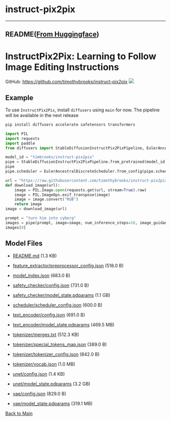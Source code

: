 
# instruct-pix2pix
---


## README([From Huggingface](https://huggingface.co/timbrooks/instruct-pix2pix))



# InstructPix2Pix: Learning to Follow Image Editing Instructions
GitHub: https://github.com/timothybrooks/instruct-pix2pix
<img src='https://instruct-pix2pix.timothybrooks.com/teaser.jpg'/>



## Example

To use `InstructPix2Pix`, install `diffusers` using `main` for now. The pipeline will be available in the next release

```bash
pip install diffusers accelerate safetensors transformers
```

```python
import PIL
import requests
import paddle
from diffusers import StableDiffusionInstructPix2PixPipeline, EulerAncestralDiscreteScheduler

model_id = "timbrooks/instruct-pix2pix"
pipe = StableDiffusionInstructPix2PixPipeline.from_pretrained(model_id, dtype=paddle.float16, safety_checker=None)
pipe
pipe.scheduler = EulerAncestralDiscreteScheduler.from_config(pipe.scheduler.config)

url = "https://raw.githubusercontent.com/timothybrooks/instruct-pix2pix/main/imgs/example.jpg"
def download_image(url):
    image = PIL.Image.open(requests.get(url, stream=True).raw)
    image = PIL.ImageOps.exif_transpose(image)
    image = image.convert("RGB")
    return image
image = download_image(url)

prompt = "turn him into cyborg"
images = pipe(prompt, image=image, num_inference_steps=10, image_guidance_scale=1).images
images[0]
```



## Model Files

- [README.md](https://paddlenlp.bj.bcebos.com/models/community/timbrooks/instruct-pix2pix/README.md) (1.3 KB)

- [feature_extractor/preprocessor_config.json](https://paddlenlp.bj.bcebos.com/models/community/timbrooks/instruct-pix2pix/feature_extractor/preprocessor_config.json) (518.0 B)

- [model_index.json](https://paddlenlp.bj.bcebos.com/models/community/timbrooks/instruct-pix2pix/model_index.json) (683.0 B)

- [safety_checker/config.json](https://paddlenlp.bj.bcebos.com/models/community/timbrooks/instruct-pix2pix/safety_checker/config.json) (731.0 B)

- [safety_checker/model_state.pdparams](https://paddlenlp.bj.bcebos.com/models/community/timbrooks/instruct-pix2pix/safety_checker/model_state.pdparams) (1.1 GB)

- [scheduler/scheduler_config.json](https://paddlenlp.bj.bcebos.com/models/community/timbrooks/instruct-pix2pix/scheduler/scheduler_config.json) (600.0 B)

- [text_encoder/config.json](https://paddlenlp.bj.bcebos.com/models/community/timbrooks/instruct-pix2pix/text_encoder/config.json) (691.0 B)

- [text_encoder/model_state.pdparams](https://paddlenlp.bj.bcebos.com/models/community/timbrooks/instruct-pix2pix/text_encoder/model_state.pdparams) (469.5 MB)

- [tokenizer/merges.txt](https://paddlenlp.bj.bcebos.com/models/community/timbrooks/instruct-pix2pix/tokenizer/merges.txt) (512.3 KB)

- [tokenizer/special_tokens_map.json](https://paddlenlp.bj.bcebos.com/models/community/timbrooks/instruct-pix2pix/tokenizer/special_tokens_map.json) (389.0 B)

- [tokenizer/tokenizer_config.json](https://paddlenlp.bj.bcebos.com/models/community/timbrooks/instruct-pix2pix/tokenizer/tokenizer_config.json) (842.0 B)

- [tokenizer/vocab.json](https://paddlenlp.bj.bcebos.com/models/community/timbrooks/instruct-pix2pix/tokenizer/vocab.json) (1.0 MB)

- [unet/config.json](https://paddlenlp.bj.bcebos.com/models/community/timbrooks/instruct-pix2pix/unet/config.json) (1.4 KB)

- [unet/model_state.pdparams](https://paddlenlp.bj.bcebos.com/models/community/timbrooks/instruct-pix2pix/unet/model_state.pdparams) (3.2 GB)

- [vae/config.json](https://paddlenlp.bj.bcebos.com/models/community/timbrooks/instruct-pix2pix/vae/config.json) (829.0 B)

- [vae/model_state.pdparams](https://paddlenlp.bj.bcebos.com/models/community/timbrooks/instruct-pix2pix/vae/model_state.pdparams) (319.1 MB)


[Back to Main](../../)